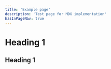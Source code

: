 ```yaml
---
title: 'Example page'
description: 'Test page for MDX implementation'
hasInPageNav: true
---
```


# Heading 1

## Heading 1